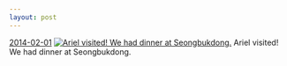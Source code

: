 ```yaml
---
layout: post
---
```


<p>
  <time><a href="/281">2014-02-01</a></time>
  <a href="/281"><img src="{{ site.assets_url }}/281-240.jpg" srcset="{{ site.assets_url }}/281-480.jpg 480w, {{ site.assets_url }}/281-360.jpg 360w, {{ site.assets_url }}/281-240.jpg 240w, {{ site.assets_url }}/281-120.jpg 120w" sizes="(min-width: 700px) 50vw, calc(100vw - 2rem)" alt="Ariel visited! We had dinner at Seongbukdong." /></a>
  <span>Ariel visited! We had dinner at Seongbukdong.</span>
</p>
